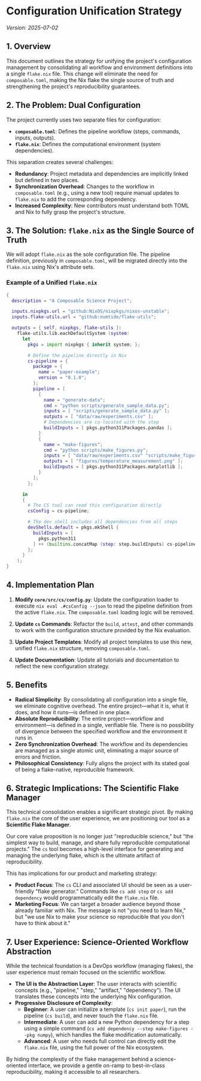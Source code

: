 # Configuration Unification Strategy

*Version: 2025-07-02*

## 1. Overview

This document outlines the strategy for unifying the project's configuration management by consolidating all workflow and environment definitions into a single `flake.nix` file. This change will eliminate the need for `composable.toml`, making the Nix flake the single source of truth and strengthening the project's reproducibility guarantees.

## 2. The Problem: Dual Configuration

The project currently uses two separate files for configuration:

- **`composable.toml`**: Defines the pipeline workflow (steps, commands, inputs, outputs).
- **`flake.nix`**: Defines the computational environment (system dependencies).

This separation creates several challenges:
- **Redundancy**: Project metadata and dependencies are implicitly linked but defined in two places.
- **Synchronization Overhead**: Changes to the workflow in `composable.toml` (e.g., using a new tool) require manual updates to `flake.nix` to add the corresponding dependency.
- **Increased Complexity**: New contributors must understand both TOML and Nix to fully grasp the project's structure.

## 3. The Solution: `flake.nix` as the Single Source of Truth

We will adopt `flake.nix` as the sole configuration file. The pipeline definition, previously in `composable.toml`, will be migrated directly into the `flake.nix` using Nix's attribute sets.

### Example of a Unified `flake.nix`

```nix
{
  description = "A Composable Science Project";

  inputs.nixpkgs.url = "github:NixOS/nixpkgs/nixos-unstable";
  inputs.flake-utils.url = "github:numtide/flake-utils";

  outputs = { self, nixpkgs, flake-utils }:
    flake-utils.lib.eachDefaultSystem (system:
      let
        pkgs = import nixpkgs { inherit system; };

        # Define the pipeline directly in Nix
        cs-pipeline = {
          package = {
            name = "paper-example";
            version = "0.1.0";
          };
          pipeline = [
            {
              name = "generate-data";
              cmd = "python scripts/generate_sample_data.py";
              inputs = [ "scripts/generate_sample_data.py" ];
              outputs = [ "data/raw/experiments.csv" ];
              # Dependencies are co-located with the step
              buildInputs = [ pkgs.python311Packages.pandas ];
            }
            {
              name = "make-figures";
              cmd = "python scripts/make_figures.py";
              inputs = [ "data/raw/experiments.csv" "scripts/make_figures.py" ];
              outputs = [ "figures/temperature_measurement.png" ];
              buildInputs = [ pkgs.python311Packages.matplotlib ];
            }
          ];
        };

      in
      {
        # The CS tool can read this configuration directly
        csConfig = cs-pipeline;

        # The dev shell includes all dependencies from all steps
        devShells.default = pkgs.mkShell {
          buildInputs = [
            pkgs.python311
          ] ++ (builtins.concatMap (step: step.buildInputs) cs-pipeline.pipeline);
        };
      }
    );
}
```

## 4. Implementation Plan

1.  **Modify `core/src/cs/config.py`**: Update the configuration loader to execute `nix eval .#csConfig --json` to read the pipeline definition from the active `flake.nix`. The `composable.toml` loading logic will be removed.

2.  **Update `cs` Commands**: Refactor the `build`, `attest`, and other commands to work with the configuration structure provided by the Nix evaluation.

3.  **Update Project Templates**: Modify all project templates to use this new, unified `flake.nix` structure, removing `composable.toml`.

4.  **Update Documentation**: Update all tutorials and documentation to reflect the new configuration strategy.

## 5. Benefits

- **Radical Simplicity**: By consolidating all configuration into a single file, we eliminate cognitive overhead. The entire project—what it is, what it does, and how it runs—is defined in one place.
- **Absolute Reproducibility**: The entire project—workflow and environment—is defined in a single, verifiable file. There is no possibility of divergence between the specified workflow and the environment it runs in.
- **Zero Synchronization Overhead**: The workflow and its dependencies are managed as a single atomic unit, eliminating a major source of errors and friction.
- **Philosophical Consistency**: Fully aligns the project with its stated goal of being a flake-native, reproducible framework.

## 6. Strategic Implications: The Scientific Flake Manager

This technical consolidation enables a significant strategic pivot. By making `flake.nix` the core of the user experience, we are positioning our tool as a **Scientific Flake Manager**.

Our core value proposition is no longer just "reproducible science," but "the simplest way to build, manage, and share fully reproducible computational projects." The `cs` tool becomes a high-level interface for generating and managing the underlying flake, which is the ultimate artifact of reproducibility.

This has implications for our product and marketing strategy:
- **Product Focus**: The `cs` CLI and associated UI should be seen as a user-friendly "flake generator." Commands like `cs add step` or `cs add dependency` would programmatically edit the `flake.nix` file.
- **Marketing Focus**: We can target a broader audience beyond those already familiar with Nix. The message is not "you need to learn Nix," but "we use Nix to make your science so reproducible that you don't have to think about it."

## 7. User Experience: Science-Oriented Workflow Abstraction

While the technical foundation is a DevOps workflow (managing flakes), the user experience must remain focused on the scientific workflow.

- **The UI is the Abstraction Layer**: The user interacts with scientific concepts (e.g., "pipeline," "step," "artifact," "dependency"). The UI translates these concepts into the underlying Nix configuration.
- **Progressive Disclosure of Complexity**:
    - **Beginner**: A user can initialize a template (`cs init paper`), run the pipeline (`cs build`), and never touch the `flake.nix` file.
    - **Intermediate**: A user can add a new Python dependency for a step using a simple command (`cs add dependency --step make-figures --pkg numpy`), which handles the flake modification automatically.
    - **Advanced**: A user who needs full control can directly edit the `flake.nix` file, using the full power of the Nix ecosystem.

By hiding the complexity of the flake management behind a science-oriented interface, we provide a gentle on-ramp to best-in-class reproducibility, making it accessible to all researchers.